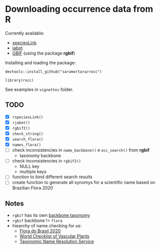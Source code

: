 # Downloading occurrence data from R

Currently available:

- [speciesLink](http://www.splink.org.br/)
- [jabot](http://jabot.jbrj.gov.br/v3/consulta.php)
- [GBIF](https://www.gbif.org/) (using the package **rgbif**)

Installing and loading the package:

`devtools::install_github("saramortara/rocc")`

```{r setup}
library(rocc)
```

See examples in `vignettes` folder. 

## TODO

- [x] `rspeciesLink()`
- [x] `rjabot()`
- [x] `rgbif2()`
- [X] `check_string()`
- [x] `search_flora()`
- [x] `names_flora()`
- [ ] check inconsistencies in `name_backbone()` e `occ_search()` from **rgbif**
  - taxonomy backbone
- [ ] check inconsistencies in `rgbif2()`
  - NULL key
  - multiple keys
- [ ] function to bind different search results
- [ ] create function to generate all synomys for a scientific name based on Brazilian Flora 2020

## Notes

- `rgbif` has its own [backbone taxonomy](https://www.gbif.org/dataset/d7dddbf4-2cf0-4f39-9b2a-bb099caae36c)
- `rgbif` backbone != `flora`
- hiearchy of name checking for us:
  - [Flora do Brasil 2020](http://floradobrasil.jbrj.gov.br/reflora/listaBrasil/ConsultaPublicaUC/ResultadoDaConsultaNovaConsulta.do#CondicaoTaxonCP)
  - [World Checklist of Vascular Plants](https://wcvp.science.kew.org/)
  - [Taxonomic Name Resolution Service](http://tnrs.iplantcollaborative.org/)
